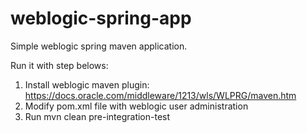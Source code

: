 # weblogic-spring-app
Simple weblogic spring maven application.

Run it with step belows:
1. Install weblogic maven plugin: https://docs.oracle.com/middleware/1213/wls/WLPRG/maven.htm
2. Modify pom.xml file with weblogic user administration
3. Run mvn clean pre-integration-test
